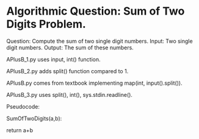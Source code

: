 # Algorithmic Question: Sum of Two Digits Problem.

Question: Compute the sum of two single digit numbers. Input: Two single digit numbers. Output: The sum of these numbers.

APlusB_1.py uses input, int() function.

APlusB_2.py adds split() function compared to 1.

APlusB.py comes from textbook implementing map(int, input().split()).

APlusB_3.py uses split(), int(), sys.stdin.readline().

Pseudocode:

SumOfTwoDigits(a,b):

return a+b
